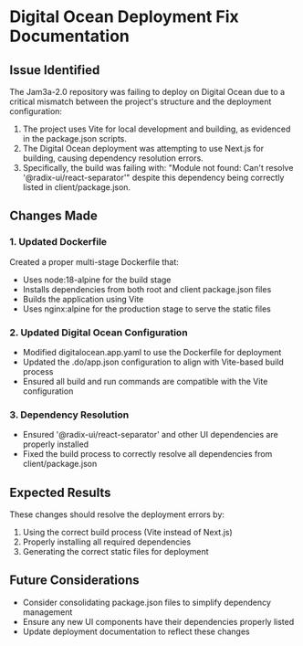# Digital Ocean Deployment Fix Documentation

## Issue Identified
The Jam3a-2.0 repository was failing to deploy on Digital Ocean due to a critical mismatch between the project's structure and the deployment configuration:

1. The project uses Vite for local development and building, as evidenced in the package.json scripts.
2. The Digital Ocean deployment was attempting to use Next.js for building, causing dependency resolution errors.
3. Specifically, the build was failing with: "Module not found: Can't resolve '@radix-ui/react-separator'" despite this dependency being correctly listed in client/package.json.

## Changes Made

### 1. Updated Dockerfile
Created a proper multi-stage Dockerfile that:
- Uses node:18-alpine for the build stage
- Installs dependencies from both root and client package.json files
- Builds the application using Vite
- Uses nginx:alpine for the production stage to serve the static files

### 2. Updated Digital Ocean Configuration
- Modified digitalocean.app.yaml to use the Dockerfile for deployment
- Updated the .do/app.json configuration to align with Vite-based build process
- Ensured all build and run commands are compatible with the Vite configuration

### 3. Dependency Resolution
- Ensured '@radix-ui/react-separator' and other UI dependencies are properly installed
- Fixed the build process to correctly resolve all dependencies from client/package.json

## Expected Results
These changes should resolve the deployment errors by:
1. Using the correct build process (Vite instead of Next.js)
2. Properly installing all required dependencies
3. Generating the correct static files for deployment

## Future Considerations
- Consider consolidating package.json files to simplify dependency management
- Ensure any new UI components have their dependencies properly listed
- Update deployment documentation to reflect these changes

